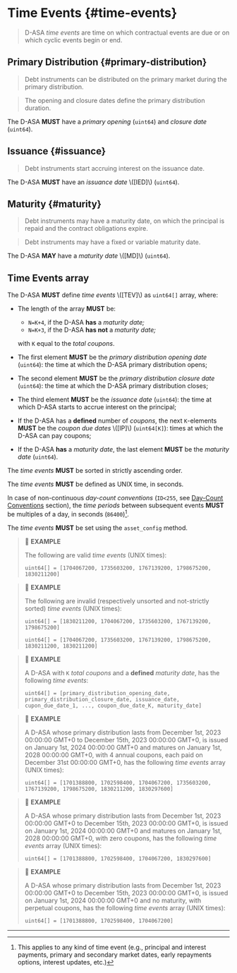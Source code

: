 # Time Events {#time-events}

> D-ASA *time events* are time on which contractual events are due or on which cyclic
> events begin or end.

## Primary Distribution {#primary-distribution}

> Debt instruments can be distributed on the primary market during the primary distribution.

> The opening and closure dates define the primary distribution duration.

The D-ASA **MUST** have a *primary opening* (`uint64`) and *closure date* (`uint64`).

## Issuance {#issuance}

> Debt instruments start accruing interest on the issuance date.

The D-ASA **MUST** have an *issuance date* \\([IED]\\) (`uint64`).

## Maturity {#maturity}

> Debt instruments may have a maturity date, on which the principal is repaid and
> the contract obligations expire.

> Debt instruments may have a fixed or variable maturity date.

The D-ASA **MAY** have a *maturity date* \\([MD]\\) (`uint64`).

## Time Events array

The D-ASA **MUST** define *time events* \\([TEV]\\) as `uint64[]` array, where:

- The length of the array **MUST** be:

  - `N=K+4`, if the D-ASA **has** a *maturity date;*
  - `N=K+3`, if the D-ASA **has not** a *maturity date;*

  with `K` equal to the *total coupons*.

- The first element **MUST** be the *primary distribution opening date* (`uint64`):
the time at which the D-ASA primary distribution opens;

- The second element **MUST** be the *primary distribution closure date* (`uint64`):
the time at which the D-ASA primary distribution closes;

- The third element **MUST** be the *issuance date* (`uint64`): the time at which
D-ASA starts to accrue interest on the principal;

- If the D-ASA has a **defined** number of *coupons*, the next `K`-elements **MUST**
be the *coupon due dates* \\([IP]\\) (`uint64[K]`): times at which the D-ASA can
pay coupons;

- If the D-ASA **has** a *maturity date*, the last element **MUST** be the *maturity
date* (`uint64`).

The *time events* **MUST** be sorted in strictly ascending order.

The *time events* **MUST** be defined as UNIX time, in seconds.

In case of non-continuous *day-count conventions* (`ID<255`, see [Day-Count Conventions](./day-count-convention.md)
section), the *time periods* between subsequent events **MUST** be multiples of a
day, in seconds (`86400`)[^1].

The *time events* **MUST** be set using the `asset_config` method.

> 📎 **EXAMPLE**
>
> The following are valid *time events* (UNIX times):
>
> ```text
> uint64[] = [1704067200, 1735603200, 1767139200, 1798675200, 1830211200]
> ```

> 📎 **EXAMPLE**
>
> The following are invalid (respectively unsorted and not-strictly sorted) *time
> events* (UNIX times):
>
> ```text
> uint64[] = [1830211200, 1704067200, 1735603200, 1767139200, 1798675200]
> ```
>
> ```text
> uint64[] = [1704067200, 1735603200, 1767139200, 1798675200, 1830211200, 1830211200]
> ```

> 📎 **EXAMPLE**
>
> A D-ASA with `K` *total coupons* and a **defined** *maturity date*, has the following
> *time events*:
>
> ```text
> uint64[] = [primary_distribution_opening_date, primary_distribution_closure_date, issuance_date, cupon_due_date_1, ..., coupon_due_date_K, maturity_date]
> ```

> 📎 **EXAMPLE**
>
> A D-ASA whose primary distribution lasts from December 1st, 2023 00:00:00 GMT+0
> to December 15th, 2023 00:00:00 GMT+0, is issued on January 1st, 2024 00:00:00
> GMT+0 and matures on January 1st, 2028 00:00:00 GMT+0, with 4 annual coupons,
> each paid on December 31st 00:00:00 GMT+0, has the following *time events* array
> (UNIX times):
>
> ```text
> uint64[] = [1701388800, 1702598400, 1704067200, 1735603200, 1767139200, 1798675200, 1830211200, 1830297600]
> ```

> 📎 **EXAMPLE**
>
> A D-ASA whose primary distribution lasts from December 1st, 2023 00:00:00 GMT+0
> to December 15th, 2023 00:00:00 GMT+0, is issued on January 1st, 2024 00:00:00
> GMT+0 and matures on January 1st, 2028 00:00:00 GMT+0, with zero coupons, has
> the following *time events* array (UNIX times):
>
> ```text
> uint64[] = [1701388800, 1702598400, 1704067200, 1830297600]
> ```

> 📎 **EXAMPLE**
>
> A D-ASA whose primary distribution lasts from December 1st, 2023 00:00:00 GMT+0
> to December 15th, 2023 00:00:00 GMT+0, is issued on January 1st, 2024 00:00:00
> GMT+0 and no maturity, with perpetual coupons, has the following *time events*
> array (UNIX times):
>
> ```text
> uint64[] = [1701388800, 1702598400, 1704067200]
> ```

---

[^1]: This applies to any kind of time event (e.g., principal and interest payments,
primary and secondary market dates, early repayments options, interest updates,
etc.)
